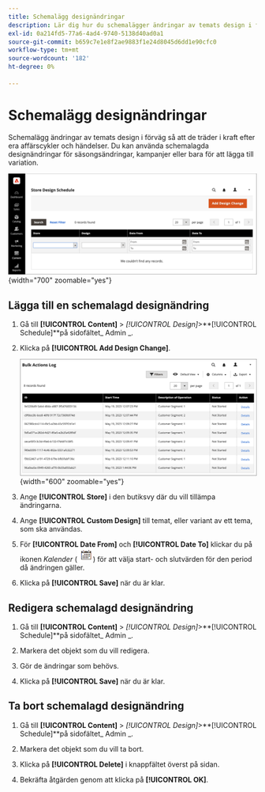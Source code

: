 ```yaml
---
title: Schemalägg designändringar
description: Lär dig hur du schemalägger ändringar av temats design i förväg
exl-id: 0a214fd5-77a6-4ad4-9740-5138d40ad0a1
source-git-commit: b659c7e1e8f2ae9883f1e24d8045d6dd1e90cfc0
workflow-type: tm+mt
source-wordcount: '182'
ht-degree: 0%

---
```


# Schemalägg designändringar

Schemalägg ändringar av temats design i förväg så att de träder i kraft efter era affärscykler och händelser. Du kan använda schemalagda designändringar för säsongsändringar, kampanjer eller bara för att lägga till variation.

![Schemalagda designändringar](./assets/design-schedule.png){width="700" zoomable="yes"}

## Lägga till en schemalagd designändring

1. Gå till **[!UICONTROL Content]** > _[!UICONTROL Design]_>**[!UICONTROL Schedule]**på sidofältet_ Admin _.

1. Klicka på **[!UICONTROL Add Design Change]**.

   ![Nya inställningar för ändring av butiksdesign](./assets/design-schedule-change-new.png){width="600" zoomable="yes"}

1. Ange **[!UICONTROL Store]** i den butiksvy där du vill tillämpa ändringarna.

1. Ange **[!UICONTROL Custom Design]** till temat, eller variant av ett tema, som ska användas.

1. För **[!UICONTROL Date From]** och **[!UICONTROL Date To]** klickar du på ikonen _Kalender_ (![Kalender-ikon](../assets/icon-calendar.png)) för att välja start- och slutvärden för den period då ändringen gäller.

1. Klicka på **[!UICONTROL Save]** när du är klar.

## Redigera schemalagd designändring

1. Gå till **[!UICONTROL Content]** > _[!UICONTROL Design]_>**[!UICONTROL Schedule]**på sidofältet_ Admin _.

1. Markera det objekt som du vill redigera.

1. Gör de ändringar som behövs.

1. Klicka på **[!UICONTROL Save]** när du är klar.

## Ta bort schemalagd designändring

1. Gå till **[!UICONTROL Content]** > _[!UICONTROL Design]_>**[!UICONTROL Schedule]**på sidofältet_ Admin _.

1. Markera det objekt som du vill ta bort.

1. Klicka på **[!UICONTROL Delete]** i knappfältet överst på sidan.

1. Bekräfta åtgärden genom att klicka på **[!UICONTROL OK]**.
